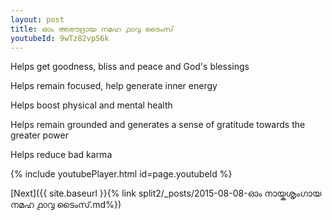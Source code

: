 ```yaml
---
layout: post
title: ഓം അരൗദ്രായ നമഹ ൧൦൮ ടൈംസ്
youtubeId: 9wTz82vpS6k
---
```

 
 
Helps get goodness, bliss and peace and God's blessings
 
Helps remain focused, help generate inner energy 
 
Helps boost physical and mental health 
 
Helps remain grounded and generates a sense of gratitude towards the greater power 
 
Helps reduce bad karma
 
 
 
 


{% include youtubePlayer.html id=page.youtubeId %}
 
[Next]({{ site.baseurl }}{% link  split2/_posts/2015-08-08-ഓം നായ്കശൃംഗായ നമഹ ൧൦൮ ടൈംസ്.md%})
 
